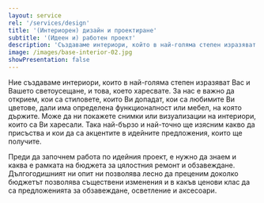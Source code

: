 ```yaml
---
layout: service
rel: '/services/design'
title: '(Интериорен) дизайн и проектиране'
subtitle: '(Идеен и) работен проект'
description: 'Създаваме интериори, който в най-голяма степен изразяват Вашето светоусещане и това, което харесвате, съобразени със стиловете, които Ви допадат, любимите Ви цветове или определена функционалност, на която държите.'
image: /images/base-interior-02.jpg
showPresentation: false
---
```

Ние създаваме интериори, които в най-голяма степен изразяват Вас и Вашето светоусещане, и това, което харесвате. За нас е важно да открием, кои са стиловете, които Ви допадат, кои са любимите Ви цветове, дали има определена функционалност или мебел, на която държите. Може да ни покажете снимки или визуализации на интериори, които са Ви харесали. Така най-бързо и най-точно ще изясним какво да присъства и кои да са акцентите в идейните предложения, които ще получите.  

Преди да започнем работа по идейния проект, е нужно да знаем и каква е рамката на бюджета за цялостния ремонт и обзавеждане. Дългогодишният ни опит ни позволява лесно да преценим доколко бюджетът позволява съществени изменения и в какъв ценови клас да са предложенията за обзавеждане, осветление и аксесоари.